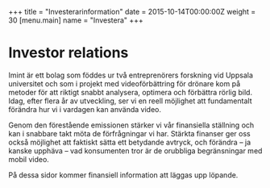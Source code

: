 +++
title = "Investerarinformation"
date = 2015-10-14T00:00:00Z
weight = 30
[menu.main]
name = "Investera"
+++
# Investor relations

Imint är ett bolag som föddes ur två entreprenörers forskning vid Uppsala universitet och som i projekt med videoförbättring för drönare kom på metoder för att riktigt snabbt analysera, optimera och förbättra rörlig bild. Idag, efter flera år av utveckling, ser vi en reell möjlighet att fundamentalt förändra hur vi i vardagen kan använda video.  

Genom den förestående emissionen stärker vi vår finansiella ställning och kan i snabbare takt möta de förfrågningar vi har. Stärkta finanser ger oss också möjlighet att faktiskt sätta ett betydande avtryck, och förändra – ja kanske upphäva – vad konsumenten tror är de orubbliga begränsningar med mobil video.

På dessa sidor kommer finansiell information att läggas upp löpande.
